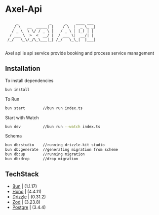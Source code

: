 # Axel-Api
```
     _              _      _    ____ ___ 
    / \   __  _____| |    / \  |  _ \_ _|
   / _ \  \ \/ / _ \ |   / _ \ | |_) | | 
  / ___ \  >  <  __/ |  / ___ \|  __/| | 
 /_/   \_\/_/\_\___|_| /_/   \_\_|  |___|
                                         
```
Axel api is api service provide booking and process service management

## Installation
To install dependencies
```bash
bun install
```
To Run
```bash
bun start        //bun run index.ts
```
Start with Watch
```bash
bun dev          //bun run --watch index.ts
```
Schema
```bash
bun db:studio    //running drizzle-kit studio
bun db:generate  //generating migration from scheme
bun db:up        //running migration
bun db:drop      //drop migration
```

## TechStack
- [Bun](https://bun.sh/) | (1.1.17)
- [Hono](https://hono.dev/) | (4.4.11)
- [Drizzle](https://orm.drizzle.team/) | (0.31.2)
- [Zod](https://zod.dev/) | (3.23.8)
- [Postgre](https://www.postgresql.org/) | (3.4.4)